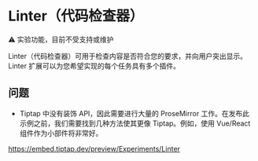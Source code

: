 # Linter（代码检查器）

⚠️ 实验功能，目前不受支持或维护

Linter（代码检查器）可用于检查内容是否符合您的要求，并向用户突出显示。 Linter 扩展可以为您希望实现的每个任务具有多个插件。

## 问题
* Tiptap 中没有装饰 API，因此需要进行大量的 ProseMirror 工作。在发布此示例之前，我们需要找到几种方法使其更像 Tiptap。例如，使用 Vue/React 组件作为小部件将非常好。

https://embed.tiptap.dev/preview/Experiments/Linter